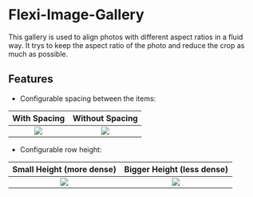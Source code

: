 # Flexi-Image-Gallery
This gallery is used to align photos with different aspect ratios in a fluid way. It trys to keep the aspect ratio of the photo and reduce the crop as much as possible.



Features
----


- Configurable spacing between the items:

With Spacing               |  Without Spacing 
:-------------------------:|:-------------------------:
![](https://s32.postimg.org/bszn3x10l/device_2016_06_19_132324.png)  |  ![](https://s32.postimg.org/ql81czsqd/device_2016_06_19_132422.png)




- Configurable row height:

Small Height (more dense)              |  Bigger Height (less dense)
:-------------------------:|:-------------------------:
![](https://s31.postimg.org/ttzfsgr4r/device_2016_06_19_132536.png)  |  ![](https://s32.postimg.org/ql81czsqd/device_2016_06_19_132422.png)
